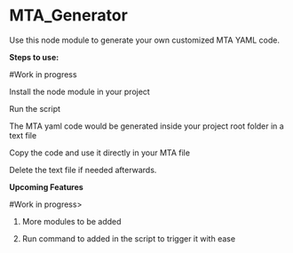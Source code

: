 ﻿# MTA_Generator

Use this node module to generate your own customized MTA YAML code.

**Steps to use:**

#Work in progress

Install the node module in your project

Run the script

The MTA yaml code would be generated inside your project root folder in a text file

Copy the code and use it directly in your MTA file

Delete the text file if needed afterwards.

**Upcoming Features**

#Work in progress>

1. More modules to be added

2. Run command to added in the script to trigger it with ease
